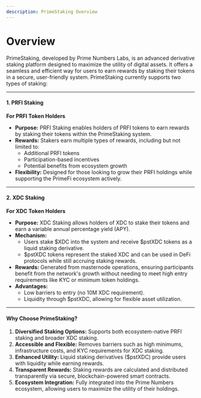 ```yaml
---
description: PrimeStaking Overview
---
```


# Overview

PrimeStaking, developed by Prime Numbers Labs, is an advanced derivative staking platform designed to maximize the utility of digital assets. It offers a seamless and efficient way for users to earn rewards by staking their tokens in a secure, user-friendly system. PrimeStaking currently supports two types of staking:

***

#### **1. PRFI Staking**

**For PRFI Token Holders**

* **Purpose:** PRFI Staking enables holders of PRFI tokens to earn rewards by staking their tokens within the PrimeStaking system.
* **Rewards:** Stakers earn multiple types of rewards, including but not limited to:
  * Additional PRFI tokens
  * Participation-based incentives
  * Potential benefits from ecosystem growth
* **Flexibility:** Designed for those looking to grow their PRFI holdings while supporting the PrimeFi ecosystem actively.

***

#### **2. XDC Staking**

**For XDC Token Holders**

* **Purpose:** XDC Staking allows holders of XDC to stake their tokens and earn a variable annual percentage yield (APY).
* **Mechanism:**
  * Users stake $XDC into the system and receive $pstXDC tokens as a liquid staking derivative.
  * $pstXDC tokens represent the staked XDC and can be used in DeFi protocols while still accruing staking rewards.
* **Rewards:** Generated from masternode operations, ensuring participants benefit from the network's growth without needing to meet high entry requirements like KYC or minimum token holdings.
* **Advantages:**
  * Low barriers to entry (no 10M XDC requirement).
  * Liquidity through $pstXDC, allowing for flexible asset utilization.

***

#### **Why Choose PrimeStaking?**

1. **Diversified Staking Options:** Supports both ecosystem-native PRFI staking and broader XDC staking.
2. **Accessible and Flexible:** Removes barriers such as high minimums, infrastructure costs, and KYC requirements for XDC staking.
3. **Enhanced Utility:** Liquid staking derivatives ($pstXDC) provide users with liquidity while earning rewards.
4. **Transparent Rewards:** Staking rewards are calculated and distributed transparently via secure, blockchain-powered smart contracts.
5. **Ecosystem Integration:** Fully integrated into the Prime Numbers ecosystem, allowing users to maximize the utility of their holdings.
